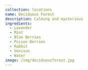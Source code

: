 ```yaml
---
collection: locations
name: Deciduous Forest
description: Calming and mysterious
ingredients:
  - Lavender
  - Mint
  - Blue Berries
  - Poison Berries
  - Rabbit
  - Venison
  - Water
image: /img/deciduousforest.jpg
---
```


